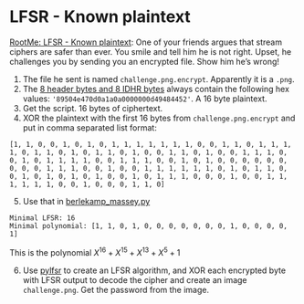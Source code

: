 # LFSR - Known plaintext

[RootMe: LFSR - Known plaintext](https://www.root-me.org/en/Challenges/Cryptanalysis/LFSR-Known-plaintext?lang=en): One of your friends argues that stream ciphers are safer than ever. You smile and tell him he is not right. Upset, he challenges you by sending you an encrypted file. Show him he’s wrong!

1. The file he sent is named `challenge.png.encrypt`. Apparently it is a `.png`. 
2. The [8 header bytes and 8 IDHR bytes](https://en.wikipedia.org/wiki/PNG) always contain the following hex values: `'89504e470d0a1a0a0000000d49484452'`. A 16 byte plaintext.
3. Get the  script. 16 bytes of ciphertext.
4. XOR the plaintext with the first 16 bytes from `challenge.png.encrypt` and put in comma separated list format:

```text
[1, 1, 0, 0, 1, 0, 1, 0, 1, 1, 1, 1, 1, 1, 1, 0, 0, 1, 1, 0, 1, 1, 1, 1, 0, 1, 1, 0, 1, 0, 1, 1, 0, 1, 0, 0, 1, 1, 0, 1, 0, 0, 1, 1, 1, 0, 0, 1, 0, 1, 1, 1, 1, 0, 0, 1, 1, 1, 0, 0, 1, 0, 1, 0, 0, 0, 0, 0, 0, 0, 0, 0, 1, 1, 1, 0, 0, 1, 0, 0, 1, 1, 1, 1, 1, 1, 0, 1, 0, 1, 1, 0, 0, 1, 0, 1, 0, 1, 0, 1, 0, 0, 1, 0, 1, 1, 1, 0, 0, 0, 1, 0, 0, 1, 1, 1, 1, 1, 1, 0, 0, 1, 0, 0, 0, 1, 1, 0]
```

5. Use that in [berlekamp_massey.py](https://github.com/tymyrddin/scripts-modern-ciphers/blob/main/lfsr/berlekamp_massey.py)

```text
Minimal LFSR: 16
Minimal polynomial: [1, 1, 0, 1, 0, 0, 0, 0, 0, 0, 0, 1, 0, 0, 0, 0, 1]
```

This is the polynomial $X^16 + X^15 + X^13 + X^5 + 1$

6. Use [pylfsr](https://pypi.org/project/pylfsr/) to create an LFSR algorithm, and XOR each encrypted byte with LFSR output to decode the cipher and create an image `challenge.png`. Get the password from the image.


